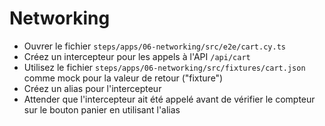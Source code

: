 # Networking

- Ouvrer le fichier `steps/apps/06-networking/src/e2e/cart.cy.ts`
- Créez un intercepteur pour les appels à l'API `/api/cart`
- Utilisez le fichier `steps/apps/06-networking/src/fixtures/cart.json` comme mock pour la valeur de retour ("fixture")
- Créez un alias pour l'intercepteur
- Attender que l'intercepteur ait été appelé avant de vérifier le compteur sur le bouton panier en utilisant l'alias
